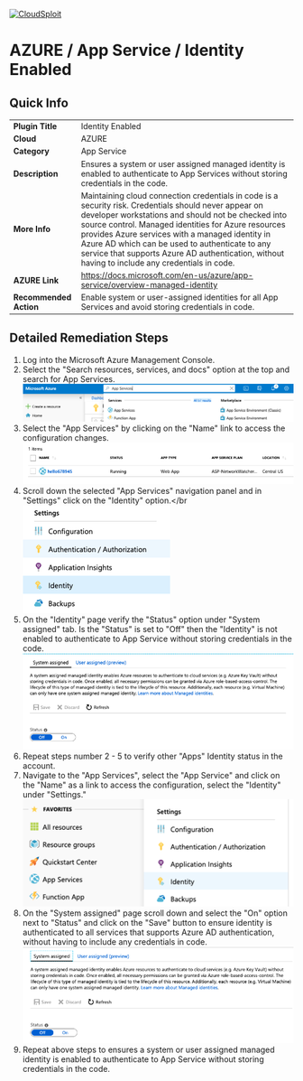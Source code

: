 [![CloudSploit](https://cloudsploit.com/img/logo-new-big-text-100.png "CloudSploit")](https://cloudsploit.com)

# AZURE / App Service / Identity Enabled

## Quick Info

| | |
|-|-|
| **Plugin Title** | Identity Enabled |
| **Cloud** | AZURE |
| **Category** | App Service |
| **Description** | Ensures a system or user assigned managed identity is enabled to authenticate to App Services without storing credentials in the code. |
| **More Info** | Maintaining cloud connection credentials in code is a security risk. Credentials should never appear on developer workstations and should not be checked into source control. Managed identities for Azure resources provides Azure services with a managed identity in Azure AD which can be used to authenticate to any service that supports Azure AD authentication, without having to include any credentials in code. |
| **AZURE Link** | https://docs.microsoft.com/en-us/azure/app-service/overview-managed-identity |
| **Recommended Action** | Enable system or user-assigned identities for all App Services and avoid storing credentials in code. |

## Detailed Remediation Steps
1. Log into the Microsoft Azure Management Console.
2. Select the "Search resources, services, and docs" option at the top and search for App Services. </br> <img src="/resources/azure/appservice/identity-enabled/step2.png"/>
3. Select the "App Services" by clicking on the "Name" link to access the configuration changes.</br> <img src="/resources/azure/appservice/identity-enabled/step3.png"/>
4. Scroll down the selected "App Services" navigation panel and in "Settings" click on the "Identity" option.</br <img src="/resources/azure/appservice/identity-enabled/step4.png"/>   
5. On the "Identity" page verify the "Status" option under "System assigned" tab. Is the "Status" is set to "Off" then the "Identity" is not enabled to authenticate to App Service without storing credentials in the code. </br> <img src="/resources/azure/appservice/identity-enabled/step5.png"/>   
6. Repeat steps number 2 - 5 to verify other "Apps" Identity status in the account.</br>    
7. Navigate to the "App Services", select the "App Service" and click on the "Name" as a link to access the configuration, select the "Identity" under "Settings."</br> <img src="/resources/azure/appservice/identity-enabled/step7.png"/>   
8. On the "System assigned" page scroll down and select the "On" option next to "Status" and click on the "Save" button to ensure identity is authenticated to all services that supports Azure AD authentication, without having to include any credentials in code. </br> <img src="/resources/azure/appservice/identity-enabled/step8.png"/> 
9. Repeat above steps to ensures a system or user assigned managed identity is enabled to authenticate to App Service without storing credentials in the code. </br>
